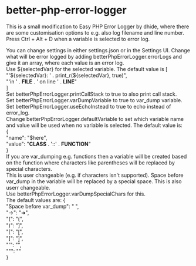 # better-php-error-logger

This is a small modification to Easy PHP Error Logger by dhide, where there are some customisation options to e.g. also log filename and line number.  
Press Ctrl + Alt + D when a variable is selected to error log.

You can change settings in either settings.json or in the Settings UI.
Change what will be error logged by adding betterPhpErrorLogger.errorLogs and give it an array, where each value is an error log.  
Use ${selectedVar} for the selected variable.  
The default value is [  
                        "'${selectedVar}: ' . print_r(${selectedVar}, true)",  
                        "'in ' . __FILE__ . ' on line ' . __LINE__"  
                    ]  
Set betterPhpErrorLogger.printCallStack to true to also print call stack.  
Set betterPhpErrorLogger.varDumpVariable to true to var_dump variable.  
Set betterPhpErrorLogger.useEchoInstead to true to echo instead of error_log.  
Change betterPhpErrorLogger.defaultVariable to set which variable name and value will be used when no variable is selected. The default value is:  
                    {  
                        "name": "$here",  
                        "value": "__CLASS__ . '::' . __FUNCTION__"  
                    }  
If you are var_dumping e.g. functions then a variable will be created based on the function where characters like parentheses will be replaced by special characters.  
This is user changeable (e.g. if characters isn't supported). Space before var_dump in the variable will be replaced by a special space. This is also userr changeable.  
Use betterPhpErrorLogger.varDumpSpecialChars for this.  
The default values are: {  
                            "Space before var_dump": " ",  
                            "->": "➜",  
                            "(": "⟮",  
                            ")": "⟯",  
                            "[": "⦋",  
                            "]": "⦌",  
                            "'": "",  
                            "\"": ""  
                        }